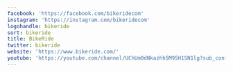 ```yaml
---
facebook: 'https://facebook.com/bikeridecom'
instagram: 'https://instagram.com/bikeridecom'
logohandle: bikeride
sort: bikeride
title: BikeRide
twitter: bikeride
website: 'https://www.bikeride.com/'
youtube: 'https://youtube.com/channel/UChUm0dNkazhh5M95H1SN1lg?sub_confirmation=1'
---
```

